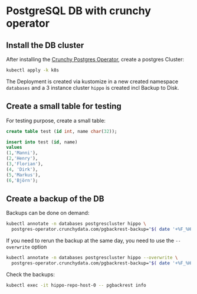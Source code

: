 # PostgreSQL DB with crunchy operator

## Install the DB cluster

After installing the [Crunchy Postgres Operator](https://github.com/mkoellges/postgres-operator-examples), create a postgres Cluster:

```sh
kubectl apply -k k8s
```

The Deployment is created via kustomize in a new created namespace `databases` and a 3 instance cluster `hippo` is created incl Backup to Disk.

## Create a small table for testing

For testing purpose, create a small table:

```sql
create table test (id int, name char(32));

insert into test (id, name)
values
(1,'Manni'),
(2,'Henry'),
(3,'Florian'),
(4, 'Dirk'),
(5,'Markus'),
(6,'Björn');
```

## Create a backup of the DB

Backups can be done on demand:

```bash
kubectl annotate -n databases postgrescluster hippo \
  postgres-operator.crunchydata.com/pgbackrest-backup="$( date '+%F_%H:%M:%S' )"
```

If you need to rerun the backup at the same day, you need to use the `--overwrite` option

```bash
kubectl annotate -n databases postgrescluster hippo --overwrite \
  postgres-operator.crunchydata.com/pgbackrest-backup="$( date '+%F_%H:%M:%S' )"
```

Check the backups:

```bash
kubectl exec -it hippo-repo-host-0 -- pgbackrest info
```
